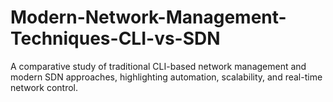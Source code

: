 # Modern-Network-Management-Techniques-CLI-vs-SDN
A comparative study of traditional CLI-based network management and modern SDN approaches, highlighting automation, scalability, and real-time network control.
